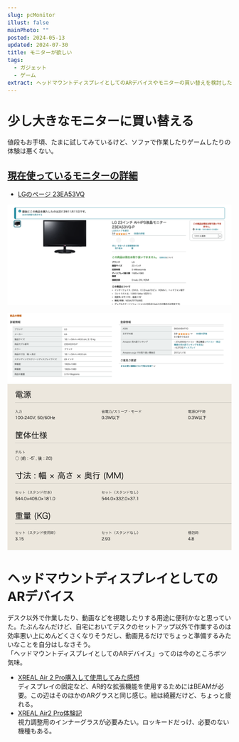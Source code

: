 ```yaml
---
slug: pcMonitor
illust: false
mainPhoto: ""
posted: 2024-05-13
updated: 2024-07-30
title: モニターが欲しい
tags:
  - ガジェット
  - ゲーム
extract: ヘッドマウントディスプレイとしてのARデバイスやモニターの買い替えを検討したメモ。
---
```

# 少し大きなモニターに買い替える

値段もお手頃、たまに試してみているけど、ソファで作業したりゲームしたりの体験は悪くない。

## [現在使っているモニターの詳細](https://www.amazon.co.jp/gp/product/B00AYBHFYO/ref=ppx_yo_dt_b_search_asin_title?ie=UTF8&psc=1)

- [LGのページ 23EA53VQ](https://www.lg.com/jp/monitors/fhd-qhd/23ea53vq-p/)

![Amazonのスクリーンショット](../../images/goods/pcMonitor/01.png)

![Amazonのスクリーンショット](../../images/goods/pcMonitor/02.png)
![LGのスクリーンショット](../../images/goods/pcMonitor/03.png)
# ヘッドマウントディスプレイとしてのARデバイス

デスク以外で作業したり、動画などを視聴したりする用途に便利かなと思っていた。たぶんなんだけど、自宅においてデスクのセットアップ以外で作業するのは効率悪い上にめんどくさくなりそうだし、動画見るだけでちょっと準備するみたいなことを自分はしなさそう。  
「ヘッドマウントディスプレイとしてのARデバイス」ってのは今のところボツ気味。

- [XREAL Air 2 Pro購入して使用してみた感想](https://note.com/oka_yuji/n/n9b0b9c65f24c)  
  ディスプレイの固定など、AR的な拡張機能を使用するためにはBEAMが必要。この辺はそのほかのARグラスと同じ感じ。絵は綺麗だけど、ちょっと疲れる。
- [XREAL Air2 Pro体験記](https://note.com/play_tech/n/n9854ca6f61eb)  
  視力調整用のインナーグラスが必要みたい。ロッキードだっけ、必要のない機種もある。
